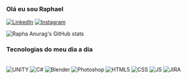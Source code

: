 ### Olá eu sou Raphael 



[![LinkedIn](https://img.shields.io/badge/LinkedIn-0077B5?style=for-the-badge&logo=linkedin&logoColor=white)](https://www.linkedin.com/in/raphael-camara-40320518b/)
[![Instagram](https://img.shields.io/badge/Instagram-E4405F?style=for-the-badge&logo=instagram&logoColor=white)](https://instagram.com/rapha.gamedev)



![Rapha Anurag's GitHub stats](https://github-readme-stats.vercel.app/api?username=raphagamedev&show_icons=true&theme=blue-green)


### Tecnologias do meu dia a dia

<div style= "display: inline_block"></br>


<img align="center" alt="UNITY" src="https://img.shields.io/badge/Unity-100000?style=for-the-badge&logo=unity&logoColor=white" />
<img align="center" alt="C#" src="https://img.shields.io/badge/C%23-239120?style=for-the-badge&logo=c-sharp&logoColor=white" />
<img align="center" alt="Blender" src="https://img.shields.io/badge/blender-%23F5792A.svg?style=for-the-badge&logo=blender&logoColor=white" />
<img align="center" alt="Photoshop" src="https://aleen42.github.io/badges/src/photoshop.svg" />
<img align="center" alt="HTML5" src="https://img.shields.io/badge/HTML5-E34F26?style=for-the-badge&logo=html5&logoColor=white" />
<img align="center" alt="CSS" src="https://img.shields.io/badge/CSS3-1572B6?style=for-the-badge&logo=css3&logoColor=white" />
<img align="center" alt="JS" src="https://img.shields.io/badge/JavaScript-F7DF1E?style=for-the-badge&logo=javascript&logoColor=black" />
<img align="center" alt="JIRA" src="https://img.shields.io/badge/Jira-0052CC?style=for-the-badge&logo=Jira&logoColor=white" />

</div>

<!-- Site de Badges: https://dev.to/envoy_/150-badges-for-...  >
